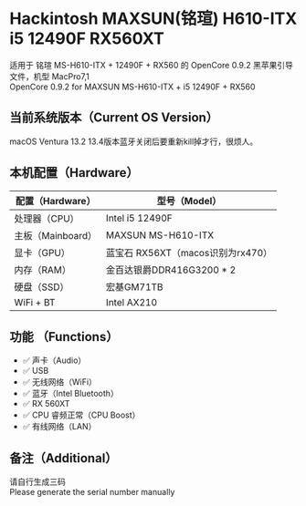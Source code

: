 # Hackintosh MAXSUN(铭瑄) H610-ITX i5 12490F RX560XT
适用于 铭瑄 MS-H610-ITX + 12490F + RX560 的 OpenCore 0.9.2 黑苹果引导文件，机型 MacPro7,1  
OpenCore 0.9.2 for MAXSUN MS-H610-ITX + i5 12490F + RX560  

## 当前系统版本（Current OS Version）
macOS Ventura  13.2
13.4版本蓝牙关闭后要重新kill掉才行，很烦人。

## 本机配置（Hardware）
|  配置（Hardware）   | 型号（Model）  |
|  ---- | ----  |
| 处理器（CPU） | Intel i5 12490F |
| 主板（Mainboard） | MAXSUN MS-H610-ITX |
| 显卡（GPU）| 蓝宝石 RX56XT（macos识别为rx470） |
| 内存（RAM）| 金百达银爵DDR416G3200 * 2 |
| 硬盘（SSD）| 宏基GM71TB |
| WiFi + BT | Intel AX210 |

## 功能 （Functions）
* ✅ 声卡（Audio） 
* ✅ USB
* ✅ 无线网络（WiFi）
* ✅ 蓝牙（Intel Bluetooth）
* ✅ RX 560XT
* ✅ CPU 睿频正常（CPU Boost）
* ✅ 有线网络（LAN）


## 备注（Additional）
请自行生成三码  
Please generate the serial number manually  
